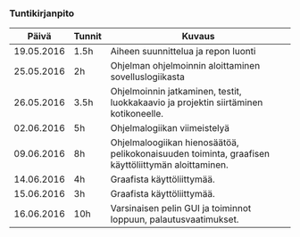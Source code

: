 ﻿### Tuntikirjanpito
Päivä | Tunnit | Kuvaus
--------------- | ----- | ------
19.05.2016 | 1.5h | Aiheen suunnittelua ja repon luonti
25.05.2016 | 2h | Ohjelman ohjelmoinnin aloittaminen sovelluslogiikasta
26.05.2016 | 3.5h | Ohjelmoinnin jatkaminen, testit, luokkakaavio ja projektin siirtäminen kotikoneelle.
02.06.2016 | 5h | Ohjelmalogiikan viimeistelyä
09.06.2016 | 8h | Ohjelmaloogiikan hienosäätöä, pelikokonaisuuden toiminta, graafisen käyttöliittymän aloittaminen.
14.06.2016 | 4h | Graafista käyttöliittymää.
15.06.2016 | 3h | Graafista käyttöliittymää.
16.06.2016 | 10h | Varsinaisen pelin GUI ja toiminnot loppuun, palautusvaatimukset.
